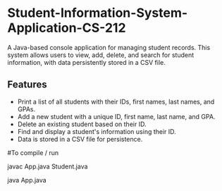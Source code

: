 # Student-Information-System-Application-CS-212

A Java-based console application for managing student records. This system allows users to view, add, delete, and search for student information, with data persistently stored in a CSV file.

## Features

- Print a list of all students with their IDs, first names, last names, and GPAs.
- Add a new student with a unique ID, first name, last name, and GPA.
- Delete an existing student based on their ID.
- Find and display a student's information using their ID.
- Data is stored in a CSV file for persistence.

#To compile / run

javac App.java Student.java

java App.java

